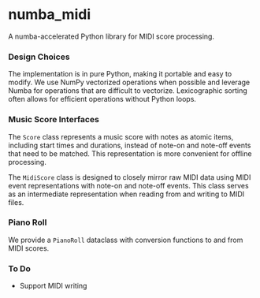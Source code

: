 # numba_midi
A numba-accelerated Python library for MIDI score processing.

### Design Choices

The implementation is in pure Python, making it portable and easy to modify. We use NumPy vectorized operations when possible and leverage Numba for operations that are difficult to vectorize. Lexicographic sorting often allows for efficient operations without Python loops.

### Music Score Interfaces

The `Score` class represents a music score with notes as atomic items, including start times and durations, instead of note-on and note-off events that need to be matched. This representation is more convenient for offline processing.

The `MidiScore` class is designed to closely mirror raw MIDI data using MIDI event representations with note-on and note-off events. This class serves as an intermediate representation when reading from and writing to MIDI files.

### Piano Roll

We provide a `PianoRoll` dataclass with conversion functions to and from MIDI scores.

### To Do

* Support MIDI writing
